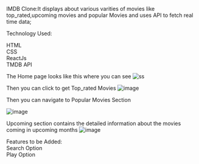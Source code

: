 IMDB Clone:It displays about various varities of movies like top_rated,upcoming movies and popular Movies and uses API to fetch real time data;

Technology Used: <br>

HTML <br>
CSS <br>
ReactJs <br>
TMDB API <br>

The Home page looks like this where you can see 
![ss](https://github.com/AYUSHIMAHAJAN/IMDBclone/assets/96366141/ae6330be-51a6-4ea7-be4e-bbd910d8bc95)

Then you can click to get Top_rated Movies
![image](https://github.com/AYUSHIMAHAJAN/IMDBclone/assets/96366141/3e4a7802-7d8c-4bb8-a9d0-f4a2394b4e3c)

Then you can navigate to Popular Movies Section

![image](https://github.com/AYUSHIMAHAJAN/IMDBclone/assets/96366141/5dcecc21-35ea-4f31-b74c-25ef28c7edbd)


Upcoming section contains the detailed information about the movies coming in upcoming months
![image](https://github.com/AYUSHIMAHAJAN/IMDBclone/assets/96366141/f2b8155d-86c6-4890-87f4-796cae2c1ad6)


Features to be Added: <br>
Search Option <br>
Play Option    <br>



